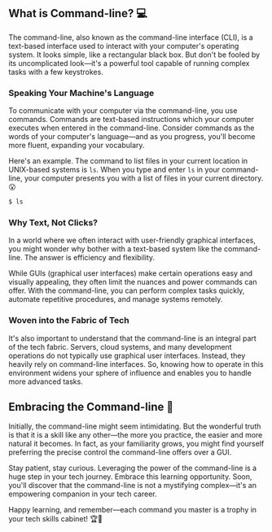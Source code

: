 ## What is Command-line? 💻

The command-line, also known as the command-line interface (CLI), is a text-based interface used to interact with your computer's operating system. It looks simple, like a rectangular black box. But don't be fooled by its uncomplicated look—it's a powerful tool capable of running complex tasks with a few keystrokes.

### Speaking Your Machine's Language

To communicate with your computer via the command-line, you use commands. Commands are text-based instructions which your computer executes when entered in the command-line. Consider commands as the words of your computer's language—and as you progress, you'll become more fluent, expanding your vocabulary.

Here's an example. The command to list files in your current location in UNIX-based systems is `ls`. When you type and enter `ls` in your command-line, your computer presents you with a list of files in your current directory. 😮

```bash
$ ls
```

### Why Text, Not Clicks?

In a world where we often interact with user-friendly graphical interfaces, you might wonder why bother with a text-based system like the command-line. The answer is efficiency and flexibility. 

While GUIs (graphical user interfaces) make certain operations easy and visually appealing, they often limit the nuances and power commands can offer. With the command-line, you can perform complex tasks quickly, automate repetitive procedures, and manage systems remotely.

### Woven into the Fabric of Tech

It's also important to understand that the command-line is an integral part of the tech fabric. Servers, cloud systems, and many development operations do not typically use graphical user interfaces. Instead, they heavily rely on command-line interfaces. So, knowing how to operate in this environment widens your sphere of influence and enables you to handle more advanced tasks.

## Embracing the Command-line 🤝

Initially, the command-line might seem intimidating. But the wonderful truth is that it is a skill like any other—the more you practice, the easier and more natural it becomes. In fact, as your familiarity grows, you might find yourself preferring the precise control the command-line offers over a GUI.

Stay patient, stay curious. Leveraging the power of the command-line is a huge step in your tech journey. Embrace this learning opportunity. Soon, you'll discover that the command-line is not a mystifying complex—it's an empowering companion in your tech career.

Happy learning, and remember—each command you master is a trophy in your tech skills cabinet! 🏆🌱
